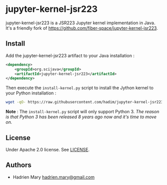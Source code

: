 # jupyter-kernel-jsr223

jupyter-kernel-jsr223 is a JSR223 Jupyter kernel implementation in Java. It's a friendly fork of https://github.com/fiber-space/jupyter-kernel-jsr223.

## Install

Add the jupyter-kernel-jsr223 artifact to your Java installation :

```xml
<dependency>
    <groupId>org.scijava</groupId>
    <artifactId>jupyter-kernel-jsr223</artifactId>
</dependency>
```

Then execute the `install-kernel.py` script to install the Jython kernel to your Python installation :

```bash
wget -qO- https://raw.githubusercontent.com/hadim/jupyter-kernel-jsr223/master/install-kernel.py | python - --java-path=YOUR_JAVA_PATH
```

**Note** : The `install-kernel.py` script will only support Python 3. *The reason is that Python 3 has been released 8 years ago now and it's time to move on.*

## License

Under Apache 2.0 license. See [LICENSE](LICENSE).

## Authors

- Hadrien Mary <hadrien.mary@gmail.com>
